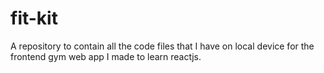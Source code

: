 # fit-kit
A repository to contain all the code files that I have on local device for the frontend gym web app I made to learn reactjs. 
